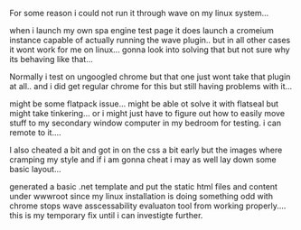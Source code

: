 For some reason i could not run it through wave on my linux system...


when i launch my own spa engine test page it does launch a cromeium instance 
capable of actually running the wave plugin.. but in all other cases it wont work for me on linux...
gonna look into solving that but not sure why its behaving like that...

Normally i test on ungoogled chrome but that one just wont take that plugin at all.. and i did get regular chrome for this but still having problems with it...

might be some flatpack issue... might be able ot solve it with flatseal but might take tinkering... or i might just have to figure out how to easily move stuff to my secondary window computer in my bedroom for testing.
i can remote to it.... 


I also cheated a bit and got in on the css a bit early but the images where cramping my style and if i am gonna cheat i may as well lay down some basic layout...



generated a basic .net template and put the static html files and content under wwwroot since my linux installation is doing something odd with chrome stops wave asscessability evaluaton tool from working properly....
this is my temporary fix until i can investigte further.